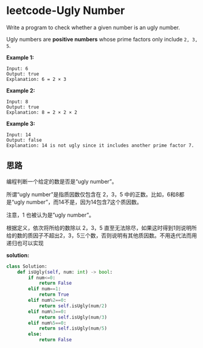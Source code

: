 # leetcode-Ugly Number

Write a program to check whether a given number is an ugly number.

Ugly numbers are **positive numbers** whose prime factors only include `2, 3, 5`.

**Example 1:**

```
Input: 6
Output: true
Explanation: 6 = 2 × 3
```

**Example 2:**

```
Input: 8
Output: true
Explanation: 8 = 2 × 2 × 2
```

**Example 3:**

```
Input: 14
Output: false 
Explanation: 14 is not ugly since it includes another prime factor 7.
```

## 思路

编程判断一个给定的数是否是“ugly number”。

所谓“ugly number”是指质因数仅包含在 2，3，5 中的正数。比如，6和8都是“ugly number”，而14不是，因为14包含7这个质因数。

注意，1 也被认为是”ugly number”。

根据定义，依次将所给的数除以 2，3，5 直至无法除尽，如果这时得到1则说明所给的数的质因子不超出2，3，5三个数，否则说明有其他质因数。不用迭代法而用递归也可以实现

**solution:**

```python
class Solution:
    def isUgly(self, num: int) -> bool:
        if num<=0:
            return False
        elif num==1:
            return True
        elif num%2==0:
            return self.isUgly(num/2)
        elif num%3==0:
            return self.isUgly(num/3)
        elif num%5==0:
            return self.isUgly(num/5)
        else:
            return False
        
```



